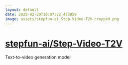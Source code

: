 ```yaml
---
layout: default
date: 2025-02-20T10:07:22.425059
image: assets/stepfun-ai_Step-Video-T2V_cropped.png
---
```


# [stepfun-ai/Step-Video-T2V](https://github.com/stepfun-ai/Step-Video-T2V)

Text-to-video generation model
